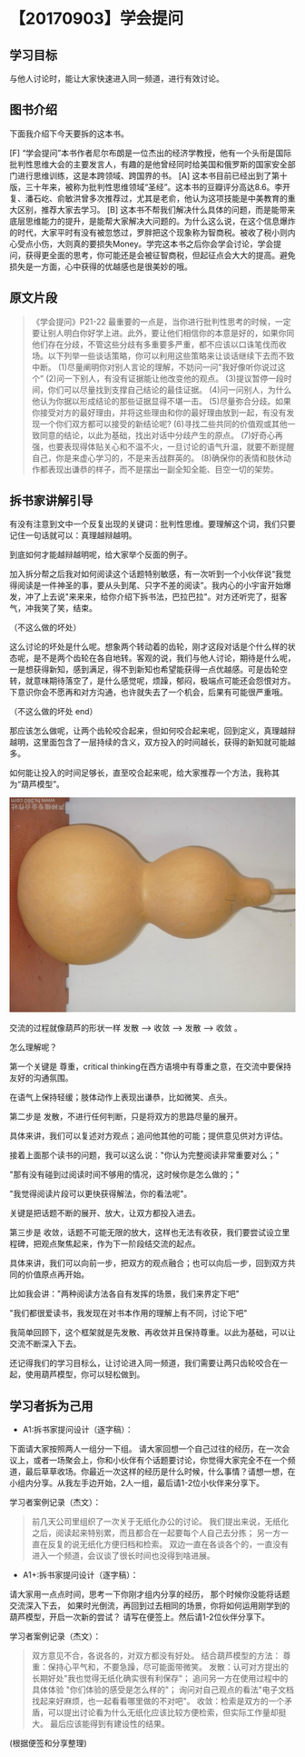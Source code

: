 # 【20170903】学会提问

## 学习目标

与他人讨论时，能让大家快速进入同一频道，进行有效讨论。 

## 图书介绍

下面我介绍下今天要拆的这本书。 

[F] “学会提问”本书作者尼尔布朗是一位杰出的经济学教授，他有一个头衔是国际批判性思维大会的主要发言人，有趣的是他曾经同时给美国和俄罗斯的国家安全部门进行思维训练，这是本跨领域、跨国界的书。 
[A] 这本书目前已经出到了第十版，三十年来，被称为批判性思维领域“圣经”。这本书的豆瓣评分高达8.6。李开复、潘石屹、俞敏洪曾多次推荐过，尤其是老俞，他认为这项技能是中美教育的重大区别，推荐大家去学习。 
[B] 这本书不帮我们解决什么具体的问题，而是能带来底层思维能力的提升，是能帮大家解决大问题的。为什么这么说，在这个信息爆炸的时代，大家平时有没有被忽悠过，罗胖把这个现象称为智商税。被收了税小则内心受点小伤，大则真的要损失Money。学完这本书之后你会学会讨论，学会提问，获得更全面的思考，你可能还是会被征智商税，但起征点会大大的提高。避免损失是一方面，心中获得的优越感也是很美妙的哦。

## 原文片段

> 《学会提问》P21-22
最重要的一点是，当你进行批判性思考的时候，一定要让别人明白你好学上进。此外，要让他们相信你的本意是好的，如果你同他们存在分歧，不管这些分歧有多重要多严重，都不应该以口诛笔伐而收场。以下列举一些谈话策略，你可以利用这些策略来让谈话继续下去而不致中断。
(1)尽量阐明你对别人言论的理解，不妨问一问"我好像听你说过这个”
(2)问一下别人，有没有证据能让他改变他的观点。
(3)提议暂停一段时间，你们可以尽量找到支撑自己结论的最佳证据。
(4)问一问别人，为什么他认为你据以形成结论的那些证据显得不堪一击。
(5)尽量弥合分歧。如果你接受对方的最好理由，并将这些理由和你的最好理由放到一起，有没有发现一个你们双方都可以接受的新结论呢?
(6)寻找二些共同的价值观或其他一致同意的结论，以此为基础，找出对话中分歧产生的原点。
(7)好奇心再强，也要表现得体贴关心和不温不火，一旦讨论的语气升温，就要不断提醒自己，你是来虚心学习的，不是来舌战群英的。
(8)确保你的表情和肢休动作都表现出谦恭的样子，而不是摆出一副全知全能、目空一切的架势。 

## 拆书家讲解引导

有没有注意到文中一个反复出现的关键词：批判性思维。要理解这个词，我们只要记住一句话就可以：真理越辩越明。

到底如何才能越辩越明呢，给大家举个反面的例子。

加入拆分帮之后我对如何阅读这个话题特别敏感，有一次听到一个小伙伴说“我觉得阅读是一件神圣的事，要从头到尾、只字不差的阅读”。我内心的小宇宙开始爆发，冲了上去说"来来来，给你介绍下拆书法，巴拉巴拉"。对方还听完了，挺客气，冲我笑了笑，结束。

（不这么做的坏处）

这么讨论的坏处是什么呢。想象两个转动着的齿轮，刚才这段对话是个什么样的状态呢，是不是两个齿轮在各自地转。客观的说，我们与他人讨论，期待是什么呢，一是想获得新知，感到满足，得不到新知也希望能获得一点优越感。可是齿轮空转，就意味期待落空了，是什么感觉呢，烦躁，郁闷，极端点可能还会怨恨对方。下意识你会不愿再和对方沟通，也许就失去了一个机会，后果有可能很严重哦。

（不这么做的坏处 end）

那应该怎么做呢，让两个齿轮咬合起来，但如何咬合起来呢，回到定义，真理越辩越明，这里面包含了一层持续的含义，双方投入的时间越长，获得的新知就可能越多。

如何能让投入的时间足够长，直至咬合起来呢，给大家推荐一个方法，我称其为“葫芦模型”。

![](./_image/1500379520932924.jpeg)

交流的过程就像葫芦的形状一样 发散 --> 收敛 --> 发散 --> 收敛 。

怎么理解呢？

第一个关键是 尊重，critical thinking在西方语境中有尊重之意，在交流中要保持友好的沟通氛围。

在语气上保持轻缓；肢体动作上表现出谦恭，比如微笑、点头。

第二步是 发散，不进行任何判断，只是将双方的思路尽量的展开。

具体来讲，我们可以复述对方观点；追问他其他的可能；提供意见供对方评估。

接着上面那个读书的问题，我可以这么说："你认为完整阅读非常重要对么；"

"那有没有碰到过阅读时间不够用的情况，这时候你是怎么做的；"

"我觉得阅读片段可以更快获得解法，你的看法呢"。

关键是把话题不断的展开、放大，让双方都投入进去。

第三步是 收敛，话题不可能无限的放大，这样也无法有收获，我们要尝试设立里程碑，把观点聚焦起来，作为下一阶段结交流的起点。

具体来讲，我们可以向前一步，把双方的观点融合；也可以向后一步，回到双方共同的价值原点再开始。

比如我会讲："两种阅读方法各自有发挥的场景，我们来界定下吧"

"我们都很爱读书，我发现在对书本作用的理解上有不同，讨论下吧"

我简单回顾下，这个框架就是先发散、再收敛并且保持尊重。以此为基础，可以让交流不断深入下去。

还记得我们的学习目标么，让讨论进入同一频道，我们需要让两只齿轮咬合在一起，使用葫芦模型，你可以轻松做到。

## 学习者拆为己用

- A1:拆书家提问设计（逐字稿）：

下面请大家按照两人一组分一下组。
请大家回想一个自己过往的经历，在一次会议上，或者一场聚会上，你和小伙伴有个话题要讨论，你觉得大家完全不在一个频道，最后草草收场。你最近一次这样的经历是什么时候，什么事情？请想一想，在小组内分享。从我左手边开始，2人一组，最后请1-2位小伙伴来分享下。

学习者案例记录（杰文）：

> 前几天公司里组织了一次关于无纸化办公的讨论。
我们提出来说，无纸化之后，阅读起来特别累，而且都合在一起要每个人自己去分拣；
另一方一直在反复的说无纸化方便归档和检索。
双边一直在各谈各个的，一直没有进入一个频道，会议谈了很长时间也没得到啥进展。

- A1+:拆书家提问设计（逐字稿）：

请大家用一点点时间，思考一下你刚才组内分享的经历，
那个时候你没能将话题交流深入下去，
如果时光倒流，再回到过去相同的场景，你将如何运用刚学到的葫芦模型，开启一次新的尝试？
请写在便签上。然后请1-2位伙伴分享下。

学习者案例记录（杰文）：

> 双方意见不合，各说各的，对双方都没有好处。
结合葫芦模型的方法：
尊重：保持心平气和，不要急躁，尽可能面带微笑。
发散：认可对方提出的长期好处"我也觉得无纸化确实很有利保存"；
          追问另一方在使用过程中的具体体验 "你们体验的感受是怎么样的"；
          询问对自己观点的看法"电子文档找起来好麻烦，也一起看看哪里做的不对吧"。
收敛：检索是双方的一个矛盾，可以提出讨论看为什么无纸化应该比较方便检索，但实际工作量却挺大。
最后应该能得到有建设性的结果。

(根据便签和分享整理)


